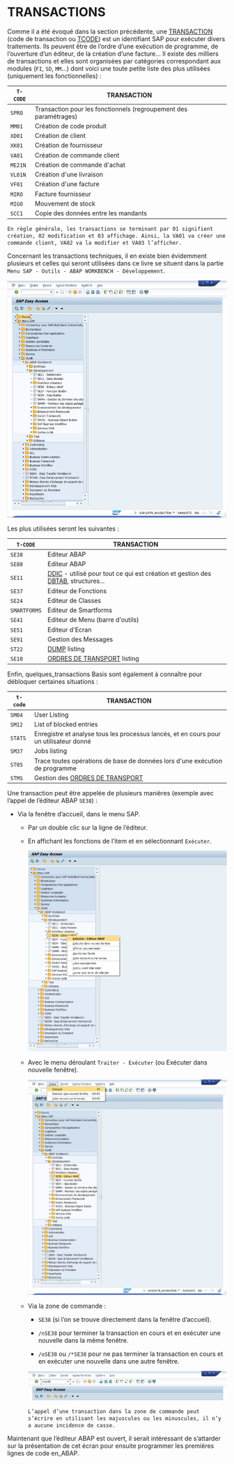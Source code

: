 # TRANSACTIONS

Comme il a été évoqué dans la section précédente, une [TRANSACTION](../00_HELP/01_TCODES.md) (code de transaction ou [TCODE](../00_HELP/01_TCODES.md)) est un identifiant SAP pour exécuter divers traitements. Ils peuvent être de l’ordre d’une exécution de programme, de l’ouverture d’un éditeur, de la création d’une facture... Il existe des milliers de transactions et elles sont organisées par catégories correspondant aux modules (``FI``, ``SD``, ``MM``...) dont voici une toute petite liste des plus utilisées (uniquement les fonctionnelles) :

| ``T-CODE`` | TRANSACTION                                                       |
| ---------- | ----------------------------------------------------------------- |
| `SPRO`     | Transaction pour les fonctionnels (regroupement des paramétrages) |
| `MM01`     | Création de code produit                                          |
| `XD01`     | Création de client                                                |
| `XK01`     | Création de fournisseur                                           |
| `VA01`     | Création de commande client                                       |
| `ME21N`    | Création de commande d'achat                                      |
| `VL01N`    | Création d'une livraison                                          |
| `VF01`     | Création d'une facture                                            |
| `MIRO`     | Facture fournisseur                                               |
| `MIGO`     | Mouvement de stock                                                |
| `SCC1`     | Copie des données entre les mandants                              |

    En règle générale, les transactions se terminant par 01 signifient création, 02 modification et 03 affichage. Ainsi, la VA01 va créer une commande client, VA02 va la modifier et VA03 l’afficher.

Concernant les transactions techniques, il en existe bien évidemment plusieurs et celles qui seront utilisées dans ce livre se situent dans la partie ``Menu SAP - Outils - ABAP WORKBENCH - Développement``.

![](../assets/images/TRANSACTIONS_001.jpg)

Les plus utilisées seront les suivantes :

| ``T-CODE``   | TRANSACTION                                                                                                                                          |
| ------------ | ---------------------------------------------------------------------------------------------------------------------------------------------------- |
| `SE38`       | Editeur ABAP                                                                                                                                         |
| `SE80`       | Editeur ABAP                                                                                                                                         |
| `SE11`       | [DDIC](../07_DDIC/01_DICTIONNAIRE_DE_DONNEES.md) - utilisé pour tout ce qui est création et gestion des [DBTAB](../08_DB_TABLES/02_TABLES.md), structures... |
| `SE37`       | Editeur de Fonctions                                                                                             |
| `SE24`       | Editeur de Classes                                                                                               |
| `SMARTFORMS` | Editeur de Smartforms                                                                                                                            |
| `SE41`       | Editeur de Menu (barre d'outils)                                                                                                                     |
| `SE51`       | Editeur d'Ecran                                                                                                                                      |
| `SE91`       | Gestion des Messages                                                                                             |
| `ST22`       | [DUMP](../06_DUMP/01_DUMP.md) listing                                                                                                     |
| `SE10`       | [ORDRES DE TRANSPORT](../02_PROGRAMMATION/02_CREATION_OT.md) listing                                                                                      |

Enfin, quelques_transactions Basis sont également à connaître pour débloquer certaines situations :

| ``t-code`` | TRANSACTION                                                                            |
| ---------- | -------------------------------------------------------------------------------------- |
| `SM04`     | User Listing                                                                           |
| `SM12`     | List of blocked entries                                                                |
| `STATS`    | Enregistre et analyse tous les processus lancés, et en cours pour un utilisateur donné |
| `SM37`     | Jobs listing                                       |
| `ST05`     | Trace toutes opérations de base de données lors d'une exécution de programme           |
| `STMS`     | Gestion des [ORDRES DE TRANSPORT](../02_PROGRAMMATION/02_CREATION_OT.md)                    |

Une transaction peut être appelée de plusieurs manières (exemple avec l’appel de l’éditeur ABAP `SE38`) :

- Via la fenêtre d’accueil, dans le menu SAP.

  - Par un double clic sur la ligne de l’éditeur.

  - En affichant les fonctions de l’item et en sélectionnant ``Exécuter``.

    ![](../assets/images/TRANSACTIONS_002.jpg)

  - Avec le menu déroulant ``Traiter - Exécuter`` (ou Exécuter dans nouvelle fenêtre).

    ![](../assets/images/TRANSACTIONS_003.jpg)

  - Via la zone de commande :

    - ``SE38`` (si l’on se trouve directement dans la fenêtre d’accueil).

    - ``/nSE38`` pour terminer la transaction en cours et en exécuter une nouvelle dans la même fenêtre.

    - ``/oSE38`` ou ``/*SE38`` pour ne pas terminer la transaction en cours et en exécuter une nouvelle dans une autre fenêtre.

    ![](../assets/images/TRANSACTIONS_004.jpg)

        L’appel d’une transaction dans la zone de commande peut s’écrire en utilisant les majuscules ou les minuscules, il n’y a aucune incidence de casse.

Maintenant que l’éditeur ABAP est ouvert, il serait intéressant de s’attarder sur la présentation de cet écran pour ensuite programmer les premières lignes de code en_ABAP.

